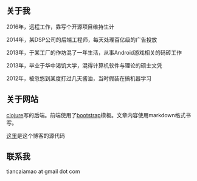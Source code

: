 ## 关于我

2016年，远程工作，靠写个开源项目维持生计

2014年，某DSP公司的后端工程师，每天处理百亿级的广告投放

2013年，于某工厂的作坊混了一年生活，从事Android游戏相关的码砖工作

2013年，毕业于华中渴饥大学，混得计算机软件与理论的硕士文凭

2012年，被忽悠到某度打过几天酱油，当时假装在搞机器学习

## 关于网站

[clojure](https://clojure.org/)写的后端。前端使用了[bootstrap](http://getbootstrap.com/)模板。文章内容使用markdown格式书写。

[这里](http://github.com/tiancaiamao/go.blog)是这个博客的源代码

## 联系我

tiancaiamao at gmail dot com
